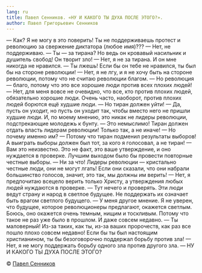 ```yaml
---
lang: ru
title: Павел Сенников. «НУ И КАКОГО ТЫ ДУХА ПОСЛЕ ЭТОГО?».
author: Павел Григорьевич Сенников
---
```


— Как? Я не могу в это поверить! Ты не поддерживаешь протест и революцию за свержение диктатора (любое имя)??? 
— Нет, не поддерживаю. 
— Ты — за тирана? Но ведь он кровавый насильник и душитель свобод! Он творит зло! 
— Нет, я не за тирана. И он мне никогда не нравился. 
— Ты лжешь! Если бы он тебе не нравился, ты был бы на стороне революции! 
— Нет, я не лгу, и я не хочу быть на стороне революции, потому что не считаю революции благом. 
— Но революция — благо, потому что это все хорошие люди против всех плохих людей! 
— Нет, для меня вовсе не очевидно, что все, кто против плохих людей, обязательно хорошие люди. Очень часто, наоборот, против плохих людей борются ещё худшие люди. 
— Но тиран должен уйти! 
— Да, пусть он уходит, но пусть он уходит так, чтобы вместо него не пришли худшие люди. И, по моему мнению, это никак не лидеры революции, подстрекающие молодежь к бунту. 
— Это немыслимо! Тиран должен отдать власть лидерам революции! Только так, а не иначе! 
— Но почему именно им?
— Потому что тиран подменил результаты выборов! А выиграть выборы должен был тот, за кого я голосовал, а не тиран!
— Вам это неизвестно. Это не факт, это ваше утверждение, и оно нуждается в проверке. Лучшим выходом было бы провести повторные честные выборы. 
— Ни за что! Лидеры революции — кристально честные люди, они не могут лгать! Если они сказали, что они набрали большинство голосов, значит, это так, мы должны им верить! 
— Нет, я предпочитаю всецело верить только Христу, а утверждения любых людей нуждаются в проверке. 
— Тут нечего и проверять. Эти люди ведут страну и народ в светлое будущее. Не поддержать их означает быть врагом светлого будущего.
— У меня другое мнение. Я не уверен, что будущее, которое революционеры предлагают, окажется светлым. Боюсь, оно окажется очень темным, нищим и тоскливым. Потому что такое не раз уже было в прошлом. И даже совсем недавно. 
— Ты маловерный! Из-за таких, как ты, из-за ваших пророчеств, как раз все пошло плохо совсем недавно! Если бы ты был настоящим христианином, ты бы безоговорочно поддержал борьбу против зла! 
— Нет, я не могу поддержать борьбу одного зла против другого зла. 
— НУ И КАКОГО ТЫ ДУХА ПОСЛЕ ЭТОГО?

© [Павел Сенников](https://www.facebook.com/profile.php?id=100004147357329)
